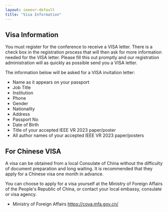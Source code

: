 ```yaml
---
layout: ieeevr-default
title: "Visa Information"
---
```


<div>
    <h2>Visa Information</h2>
    <p>
        You must register for the conference to receive a VISA letter. There is a check box in the registration process that will then ask for more information needed for the VISA letter. Please fill this out promptly and our registration administration will as quickly as possible send you a VISA letter.
    </p>
    <p>
        The information below will be asked for a VISA invitation letter:
    </p>
    <ul>
        <li>Name as it appears on your passport</li>
        <li>Job Title</li>
        <li>Institution</li>
        <li>Phone</li>
        <li>Gender</li>
        <li>Nationality</li>
        <li>Address</li>
        <li>Passport No</li>
        <li>Date of Birth</li>
        <li>Title of your accepted IEEE VR 2023 paper/poster</li>
        <li>All author names of your accepted IEEE VR 2023 paper/posters</li>
    </ul>
    <h2>For Chinese VISA</h2>
    <p>
        A visa can be obtained from a local Consulate of China without the difficulty of document preparation and long waiting. It is recommended that they apply for a Chinese visa one month in advance.
    </p>
    <p>
        You can choose to apply for a visa yourself at the Ministry of Foreign Affairs of the People's Republic of China, or contact your local embassy, consulate or visa agency.
    </p>
    <ul>
        <li>
            Ministry of Foreign Affairs <a href="https://cova.mfa.gov.cn/">https://cova.mfa.gov.cn/</a>
        </li>
    </ul>
</div>